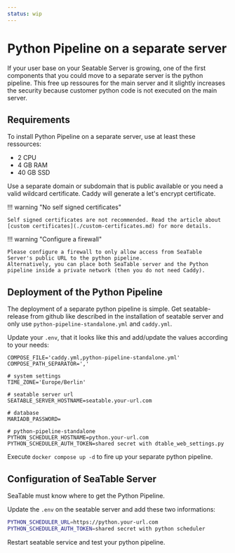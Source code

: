 ```yaml
---
status: wip
---
```


# Python Pipeline on a separate server

If your user base on your Seatable Server is growing, one of the first components that you could move to a separate server is the python pipeline. This free up ressoures for the main server and it slightly increases the security because customer python code is not executed on the main server.

## Requirements

To install Python Pipeline on a separate server, use at least these ressources:

- 2 CPU
- 4 GB RAM
- 40 GB SSD

Use a separate domain or subdomain that is public available or you need a valid wildcard certificate.
Caddy will generate a let's encrypt certificate.

!!! warning "No self signed certificates"

    Self signed certificates are not recommended. Read the article about [custom certificates](./custom-certificates.md) for more details.

!!! warning "Configure a firewall"

    Please configure a firewall to only allow access from SeaTable Server's public URL to the python pipeline.
    Alternatively, you can place both SeaTable server and the Python pipeline inside a private network (then you do not need Caddy).

## Deployment of the Python Pipeline

The deployment of a separate python pipeline is simple. Get seatable-release from github like described in the installation of seatable server and only use `python-pipeline-standalone.yml` and `caddy.yml`.

Update your `.env`, that it looks like this and add/update the values according to your needs:

```
COMPOSE_FILE='caddy.yml,python-pipeline-standalone.yml'
COMPOSE_PATH_SEPARATOR=','

# system settings
TIME_ZONE='Europe/Berlin'

# seatable server url
SEATABLE_SERVER_HOSTNAME=seatable.your-url.com

# database
MARIADB_PASSWORD=

# python-pipeline-standalone
PYTHON_SCHEDULER_HOSTNAME=python.your-url.com
PYTHON_SCHEDULER_AUTH_TOKEN=shared secret with dtable_web_settings.py
```

Execute `docker compose up -d` to fire up your separate python pipeline.

## Configuration of SeaTable Server

SeaTable must know where to get the Python Pipeline.

Update the `.env` on the seatable server and add these two informations:

```bash
PYTHON_SCHEDULER_URL=https://python.your-url.com
PYTHON_SCHEDULER_AUTH_TOKEN=shared secret with python scheduler
```

Restart seatable service and test your python pipeline.
